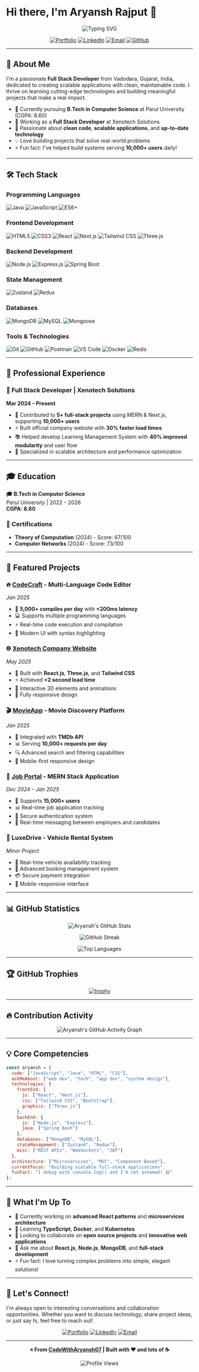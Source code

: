 # Hi there, I'm Aryansh Rajput 👋

<div align="center">
  <img src="https://readme-typing-svg.herokuapp.com?font=Fira+Code&size=24&duration=3000&pause=1000&color=00D4AA&center=true&vCenter=true&width=435&lines=Full+Stack+Developer;MERN+Stack+Enthusiast;Clean+Code+Advocate;Problem+Solver" alt="Typing SVG" />
</div>

<div align="center">
  
[![Portfolio](https://img.shields.io/badge/Portfolio-000000?style=for-the-badge&logo=vercel&logoColor=white)](https://aryanshrajput.vercel.app)
[![LinkedIn](https://img.shields.io/badge/LinkedIn-0077B5?style=for-the-badge&logo=linkedin&logoColor=white)](https://linkedin.com/in/aryansh-rajput-063800248)
[![Email](https://img.shields.io/badge/Gmail-D14836?style=for-the-badge&logo=gmail&logoColor=white)](mailto:codewitharyansh07@gmail.com)
[![GitHub](https://img.shields.io/badge/GitHub-100000?style=for-the-badge&logo=github&logoColor=white)](https://github.com/CodeWithAryansh07)

</div>

---

## 🚀 About Me

I'm a passionate **Full Stack Developer** from Vadodara, Gujarat, India, dedicated to creating scalable applications with clean, maintainable code. I thrive on learning cutting-edge technologies and building meaningful projects that make a real impact.

- 🌱 Currently pursuing **B.Tech in Computer Science** at Parul University (CGPA: 8.60)
- 💼 Working as a **Full Stack Developer** at Xenotech Solutions
- 🎯 Passionate about **clean code**, **scalable applications**, and **up-to-date technology**
- 💡 Love building projects that solve real-world problems
- ⚡ Fun fact: I've helped build systems serving **10,000+ users** daily!

---

## 🛠️ Tech Stack

### Programming Languages
![Java](https://img.shields.io/badge/Java-ED8B00?style=for-the-badge&logo=openjdk&logoColor=white)
![JavaScript](https://img.shields.io/badge/JavaScript-F7DF1E?style=for-the-badge&logo=javascript&logoColor=black)
![ES6+](https://img.shields.io/badge/ES6+-F7DF1E?style=for-the-badge&logo=javascript&logoColor=black)

### Frontend Development
![HTML5](https://img.shields.io/badge/HTML5-E34F26?style=for-the-badge&logo=html5&logoColor=white)
![CSS3](https://img.shields.io/badge/CSS3-1572B6?style=for-the-badge&logo=css3&logoColor=white)
![React](https://img.shields.io/badge/React-20232A?style=for-the-badge&logo=react&logoColor=61DAFB)
![Next.js](https://img.shields.io/badge/Next.js-000000?style=for-the-badge&logo=nextdotjs&logoColor=white)
![Tailwind CSS](https://img.shields.io/badge/Tailwind_CSS-38B2AC?style=for-the-badge&logo=tailwind-css&logoColor=white)
![Three.js](https://img.shields.io/badge/Three.js-000000?style=for-the-badge&logo=three.js&logoColor=white)

### Backend Development
![Node.js](https://img.shields.io/badge/Node.js-43853D?style=for-the-badge&logo=node.js&logoColor=white)
![Express.js](https://img.shields.io/badge/Express.js-404D59?style=for-the-badge&logo=express&logoColor=white)
![Spring Boot](https://img.shields.io/badge/Spring_Boot-6DB33F?style=for-the-badge&logo=spring&logoColor=white)

### State Management
![Zustand](https://img.shields.io/badge/Zustand-443E38?style=for-the-badge&logo=react&logoColor=white)
![Redux](https://img.shields.io/badge/Redux-593D88?style=for-the-badge&logo=redux&logoColor=white)

### Databases
![MongoDB](https://img.shields.io/badge/MongoDB-4EA94B?style=for-the-badge&logo=mongodb&logoColor=white)
![MySQL](https://img.shields.io/badge/MySQL-005C84?style=for-the-badge&logo=mysql&logoColor=white)
![Mongoose](https://img.shields.io/badge/Mongoose-880000?style=for-the-badge&logo=mongoose&logoColor=white)

### Tools & Technologies
![Git](https://img.shields.io/badge/Git-F05032?style=for-the-badge&logo=git&logoColor=white)
![GitHub](https://img.shields.io/badge/GitHub-100000?style=for-the-badge&logo=github&logoColor=white)
![Postman](https://img.shields.io/badge/Postman-FF6C37?style=for-the-badge&logo=postman&logoColor=white)
![VS Code](https://img.shields.io/badge/VS_Code-0078D4?style=for-the-badge&logo=visual%20studio%20code&logoColor=white)
![Docker](https://img.shields.io/badge/Docker-2496ED?style=for-the-badge&logo=docker&logoColor=white)
![Redis](https://img.shields.io/badge/Redis-DC382D?style=for-the-badge&logo=redis&logoColor=white)

---

## 💼 Professional Experience

### 🏢 Full Stack Developer | Xenotech Solutions
**Mar 2024 – Present**

- 🚀 Contributed to **5+ full-stack projects** using MERN & Next.js, supporting **10,000+ users**
- ⚡ Built official company website with **30% faster load times**
- 📚 Helped develop Learning Management System with **40% improved modularity** and user flow
- 🔧 Specialized in scalable architecture and performance optimization

---

## 🎓 Education

**🎓 B.Tech in Computer Science**  
*Parul University* | 2022 – 2026  
**CGPA: 8.60**

### 📜 Certifications
- **Theory of Computation** (2024) - Score: 67/100
- **Computer Networks** (2024) - Score: 73/100

---

## 🚀 Featured Projects

### 🔥 [CodeCraft](https://codecraft-demo.vercel.app) - Multi-Language Code Editor
*Jan 2025*
- 🌟 **5,000+ compiles per day** with **<200ms latency**
- 💻 Supports multiple programming languages
- ⚡ Real-time code execution and compilation
- 🎨 Modern UI with syntax highlighting

### 🌐 [Xenotech Company Website](https://xenotech-demo.vercel.app)
*May 2025*
- 🎯 Built with **React.js**, **Three.js**, and **Tailwind CSS**
- ⚡ Achieved **<2 second load time**
- 🎨 Interactive 3D elements and animations
- 📱 Fully responsive design

### 🎬 [MovieApp](https://movieapp-demo.vercel.app) - Movie Discovery Platform
*Jan 2025*
- 🎥 Integrated with **TMDb API**
- 📊 Serving **10,000+ requests per day**
- 🔍 Advanced search and filtering capabilities
- 📱 Mobile-first responsive design

### 💼 [Job Portal](https://jobportal-demo.vercel.app) - MERN Stack Application
*Dec 2024 – Jan 2025*
- 👥 Supports **15,000+ users**
- 📊 Real-time job application tracking
- 🔐 Secure authentication system
- 💬 Real-time messaging between employers and candidates

### 🚗 LuxeDrive - Vehicle Rental System
*Minor Project*
- 🚙 Real-time vehicle availability tracking
- 📅 Advanced booking management system
- 💳 Secure payment integration
- 📱 Mobile-responsive interface

---

## 📊 GitHub Statistics

<div align="center">
  
![Aryansh's GitHub Stats](https://github-readme-stats.vercel.app/api?username=CodeWithAryansh07&show_icons=true&theme=radical&hide_border=true&count_private=true)

![GitHub Streak](https://github-readme-streak-stats.herokuapp.com/?user=CodeWithAryansh07&theme=radical&hide_border=true)

![Top Languages](https://github-readme-stats.vercel.app/api/top-langs/?username=CodeWithAryansh07&theme=radical&hide_border=true&layout=compact)

</div>

---

## 🏆 GitHub Trophies

<div align="center">
  
[![trophy](https://github-profile-trophy.vercel.app/?username=CodeWithAryansh07&theme=radical&no-frame=true&column=7)](https://github.com/ryo-ma/github-profile-trophy)

</div>

---

## 🔥 Contribution Activity

<div align="center">

![Aryansh's GitHub Activity Graph](https://github-readme-activity-graph.vercel.app/graph?username=CodeWithAryansh07&theme=radical&hide_border=true)

</div>

---

## 💡 Core Competencies

```javascript
const aryansh = {
  code: ["JavaScript", "Java", "HTML", "CSS"],
  askMeAbout: ["web dev", "tech", "app dev", "system design"],
  technologies: {
    frontEnd: {
      js: ["React", "Next.js"],
      css: ["Tailwind CSS", "Bootstrap"],
      graphics: ["Three.js"]
    },
    backEnd: {
      js: ["Node.js", "Express"],
      java: ["Spring Boot"]
    },
    databases: ["MongoDB", "MySQL"],
    stateManagement: ["Zustand", "Redux"],
    misc: ["REST APIs", "WebSockets", "JWT"]
  },
  architecture: ["Microservices", "MVC", "Component-Based"],
  currentFocus: "Building scalable full-stack applications",
  funFact: "I debug with console.log() and I'm not ashamed! 😄"
};
```

---

## 🌟 What I'm Up To

- 🔭 Currently working on **advanced React patterns** and **microservices architecture**
- 🌱 Learning **TypeScript**, **Docker**, and **Kubernetes**
- 👯 Looking to collaborate on **open source projects** and **innovative web applications**
- 💬 Ask me about **React.js**, **Node.js**, **MongoDB**, and **full-stack development**
- ⚡ Fun fact: I love turning complex problems into simple, elegant solutions!

---

## 🤝 Let's Connect!

I'm always open to interesting conversations and collaboration opportunities. Whether you want to discuss technology, share project ideas, or just say hi, feel free to reach out!

<div align="center">

[![Portfolio](https://img.shields.io/badge/Portfolio-Visit%20Now-00D4AA?style=for-the-badge&logo=vercel&logoColor=white)](https://aryanshrajput.vercel.app)
[![LinkedIn](https://img.shields.io/badge/LinkedIn-Connect-0077B5?style=for-the-badge&logo=linkedin&logoColor=white)](https://linkedin.com/in/aryansh-rajput-063800248)
[![Email](https://img.shields.io/badge/Email-Contact-D14836?style=for-the-badge&logo=gmail&logoColor=white)](mailto:codewitharyansh07@gmail.com)

</div>

---

<div align="center">
  
**⭐ From [CodeWithAryansh07](https://github.com/CodeWithAryansh07) | Built with ❤️ and lots of ☕**

![Profile Views](https://komarev.com/ghpvc/?username=CodeWithAryansh07&color=blueviolet&style=for-the-badge&label=Profile+Views)

</div>
